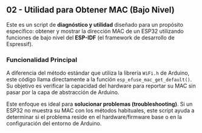 ## 02 - Utilidad para Obtener MAC (Bajo Nivel)

Este es un script de **diagnóstico y utilidad** diseñado para un propósito específico: obtener y mostrar la dirección MAC de un ESP32 utilizando funciones de bajo nivel del **ESP-IDF** (el framework de desarrollo de Espressif).

### Funcionalidad Principal

A diferencia del método estándar que utiliza la librería `WiFi.h` de Arduino, este código llama directamente a la función `esp_efuse_mac_get_default()`. Su objetivo es verificar la capacidad del hardware para reportar su MAC sin pasar por la capa de abstracción de Arduino.

Este enfoque es ideal para **solucionar problemas (troubleshooting)**. Si un ESP32 no muestra su MAC con los métodos habituales, este script ayuda a determinar si el problema reside en el hardware/firmware base o en la configuración del entorno de Arduino.
